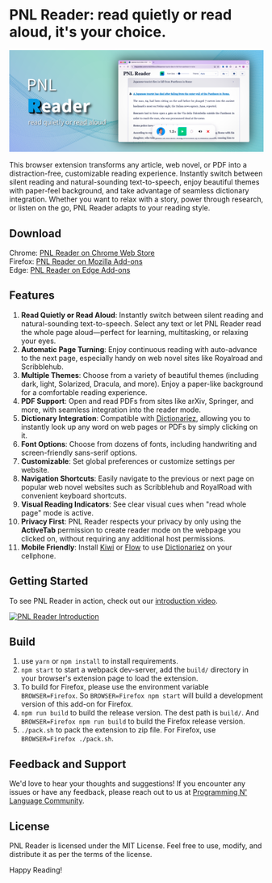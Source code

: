 # PNL Reader: read quietly or read aloud, it's your choice.
![PNL Reader Promo](screenshots/PNL%20Reader%20Marquee%20Promo.png)

This browser extension transforms any article, web novel, or PDF into a distraction-free, customizable reading experience. Instantly switch between silent reading and natural-sounding text-to-speech, enjoy beautiful themes with paper-feel background, and take advantage of seamless dictionary integration. Whether you want to relax with a story, power through research, or listen on the go, PNL Reader adapts to your reading style.

## Download
Chrome: [PNL Reader on Chrome Web Store](https://chromewebstore.google.com/detail/pnl-reader/amdebfiljmlhfkenbhhpckmmpkonpdfh)  
Firefox: [PNL Reader on Mozilla Add-ons](https://addons.mozilla.org/en-US/firefox/addon/pnl-reader/)  
Edge: [PNL Reader on Edge Add-ons](https://microsoftedge.microsoft.com/addons/detail/pnl-reader/gdpndpkknkgkmoikgpldekejoabkplmd)

## Features

1. **Read Quietly or Read Aloud**: Instantly switch between silent reading and natural-sounding text-to-speech. Select any text or let PNL Reader read the whole page aloud—perfect for learning, multitasking, or relaxing your eyes.
2. **Automatic Page Turning**: Enjoy continuous reading with auto-advance to the next page, especially handy on web novel sites like Royalroad and Scribblehub.
3. **Multiple Themes**: Choose from a variety of beautiful themes (including dark, light, Solarized, Dracula, and more). Enjoy a paper-like background for a comfortable reading experience.
4. **PDF Support**: Open and read PDFs from sites like arXiv, Springer, and more, with seamless integration into the reader mode.
5. **Dictionary Integration**: Compatible with [Dictionariez], allowing you to instantly look up any word on web pages or PDFs by simply clicking on it.
6. **Font Options**: Choose from dozens of fonts, including handwriting and screen-friendly sans-serif options.
7. **Customizable**: Set global preferences or customize settings per website.
8. **Navigation Shortcuts**: Easily navigate to the previous or next page on popular web novel websites such as Scribblehub and RoyalRoad with convenient keyboard shortcuts.
9. **Visual Reading Indicators**: See clear visual cues when "read whole page" mode is active.
10. **Privacy First**: PNL Reader respects your privacy by only using the **ActiveTab** permission to create reader mode on the webpage you clicked on, without requiring any additional host permissions.
11. **Mobile Friendly**: Install [Kiwi] or [Flow] to use [Dictionariez] on your cellphone.


## Getting Started

To see PNL Reader in action, check out our [introduction video](https://www.youtube.com/watch?v=9c7MgPAEqW4).

[![PNL Reader Introduction](https://img.youtube.com/vi/9c7MgPAEqW4/0.jpg)](https://www.youtube.com/watch?v=9c7MgPAEqW4)

## Build

1. use `yarn` or `npm install` to install requirements.
2. `npm start` to start a webpack dev-server, add the `build/` directory in your browser's extension page to load the extension.
3. To build for Firefox, please use the environment variable `BROWSER=Firefox`. So `BROWSER=Firefox npm start` will build a development version of this add-on for Firefox.
4. `npm run build` to build the release version. The dest path is `build/`. And `BROWSER=Firefox npm run build` to build the Firefox release version.  
5. `./pack.sh` to pack the extension to zip file. For Firefox, use `BROWSER=Firefox ./pack.sh`.

## Feedback and Support

We'd love to hear your thoughts and suggestions! If you encounter any issues or have any feedback, please reach out to us at [Programming N' Language Community](https://pnl.dev/category/3/feedback).

## License

PNL Reader is licensed under the MIT License. Feel free to use, modify, and distribute it as per the terms of the license.

Happy Reading!

[kiwi]: https://kiwibrowser.com/
[flow]: https://play.google.com/store/apps/details?id=org.flow.browser
[Dictionariez]: https://github.com/pnlpal/dictionariez#dictionariez